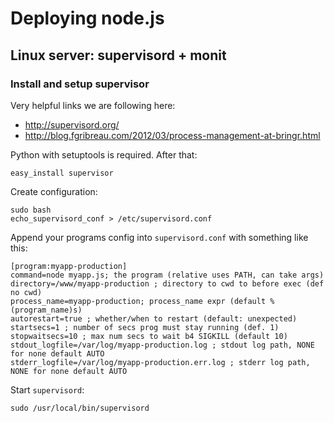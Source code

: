 # Deploying node.js

## Linux server: supervisord + monit

### Install and setup supervisor

Very helpful links we are following here:

- <http://supervisord.org/>
- <http://blog.fgribreau.com/2012/03/process-management-at-bringr.html>

Python with setuptools is required. After that:

    easy_install supervisor

Create configuration:

    sudo bash
    echo_supervisord_conf > /etc/supervisord.conf

Append your programs config into `supervisord.conf` with something like this:

    [program:myapp-production]
    command=node myapp.js; the program (relative uses PATH, can take args)
    directory=/www/myapp-production ; directory to cwd to before exec (def no cwd)
    process_name=myapp-production; process_name expr (default %(program_name)s)
    autorestart=true ; whether/when to restart (default: unexpected)
    startsecs=1 ; number of secs prog must stay running (def. 1)
    stopwaitsecs=10 ; max num secs to wait b4 SIGKILL (default 10)
    stdout_logfile=/var/log/myapp-production.log ; stdout log path, NONE for none default AUTO
    stderr_logfile=/var/log/myapp-production.err.log ; stderr log path, NONE for none default AUTO

Start `supervisord`:

    sudo /usr/local/bin/supervisord
